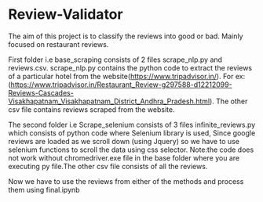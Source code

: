 # Review-Validator
The aim of this project is to classify the reviews into good or bad. Mainly focused on restaurant reviews. 

First folder i.e base_scraping consists of 2 files scrape_nlp.py and reviews.csv. scrape_nlp.py contains the python code to extract the reviews of a particular hotel from the website(https://www.tripadvisor.in/).
For ex:(https://www.tripadvisor.in/Restaurant_Review-g297588-d12212099-Reviews-Cascades-Visakhapatnam_Visakhapatnam_District_Andhra_Pradesh.html). The other csv file contains reviews scraped from the website.

The second folder i.e Scrape_selenium consists of 3 files infinite_reviews.py which consists of python code where Selenium library is used, Since google reviews are loaded as we
scroll down (using Jquery) so we have to use selenium functions to scroll the data using css selector. Note:the code does not work without chromedriver.exe file in the base folder 
where you are executing py file.The other csv file consists of all the reviews.


Now we have to use the reviews from either of the methods and process them using final.ipynb




